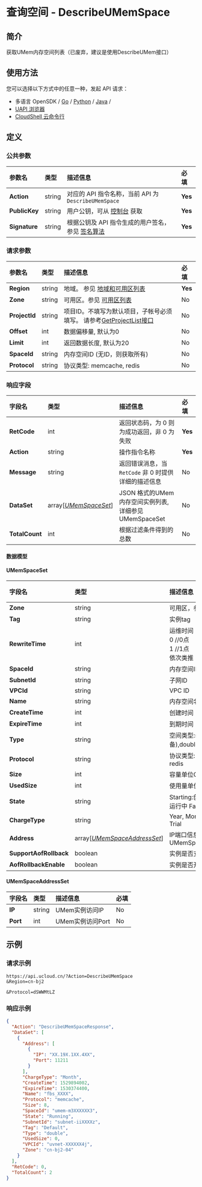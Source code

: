 # 查询空间 - DescribeUMemSpace

## 简介

获取UMem内存空间列表（已废弃，建议是使用DescribeUMem接口）






## 使用方法

您可以选择以下方式中的任意一种，发起 API 请求：
- 多语言 OpenSDK / [Go](https://github.com/ucloud/ucloud-sdk-go) / [Python](https://github.com/ucloud/ucloud-sdk-python3) / [Java](https://github.com/ucloud/ucloud-sdk-java) /
- [UAPI 浏览器](https://console.ucloud.cn/uapi/detail?id=DescribeUMemSpace)
- [CloudShell 云命令行](https://shell.ucloud.cn/)


## 定义

### 公共参数

| 参数名 | 类型 | 描述信息 | 必填 |
|:---|:---|:---|:---|
| **Action**     | string  | 对应的 API 指令名称，当前 API 为 `DescribeUMemSpace`                        | **Yes** |
| **PublicKey**  | string  | 用户公钥，可从 [控制台](https://console.ucloud.cn/uapi/apikey) 获取                                             | **Yes** |
| **Signature**  | string  | 根据公钥及 API 指令生成的用户签名，参见 [签名算法](api/summary/signature.md)  | **Yes** |

### 请求参数

| 参数名 | 类型 | 描述信息 | 必填 |
|:---|:---|:---|:---|
| **Region** | string | 地域。 参见 [地域和可用区列表](https://docs.ucloud.cn/api/summary/regionlist) |**Yes**|
| **Zone** | string | 可用区。参见 [可用区列表](https://docs.ucloud.cn/api/summary/regionlist) |No|
| **ProjectId** | string | 项目ID。不填写为默认项目，子帐号必须填写。 请参考[GetProjectList接口](https://docs.ucloud.cn/api/summary/get_project_list) |No|
| **Offset** | int | 数据偏移量, 默认为0 |No|
| **Limit** | int | 返回数据长度, 默认为20 |No|
| **SpaceId** | string | 内存空间ID (无ID，则获取所有) |No|
| **Protocol** | string | 协议类型: memcache, redis |No|

### 响应字段

| 字段名 | 类型 | 描述信息 | 必填 |
|:---|:---|:---|:---|
| **RetCode** | int | 返回状态码，为 0 则为成功返回，非 0 为失败 |**Yes**|
| **Action** | string | 操作指令名称 |**Yes**|
| **Message** | string | 返回错误消息，当 `RetCode` 非 0 时提供详细的描述信息 |No|
| **DataSet** | array[[*UMemSpaceSet*](#UMemSpaceSet)] | JSON 格式的UMem内存空间实例列表, 详细参见 UMemSpaceSet |No|
| **TotalCount** | int | 根据过滤条件得到的总数 |No|

#### 数据模型


#### UMemSpaceSet

| 字段名 | 类型 | 描述信息 | 必填 |
|:---|:---|:---|:---|
| **Zone** | string | 可用区，参见[可用区列表](api/summary/regionlist) |No|
| **Tag** | string | 实例tag |**Yes**|
| **RewriteTime** | int | 运维时间<br />0   //0点<br />1   //1点<br />依次类推 |**Yes**|
| **SpaceId** | string | 内存空间ID |No|
| **SubnetId** | string | 子网ID |No|
| **VPCId** | string | VPC ID |No|
| **Name** | string | 内存空间名称 |No|
| **CreateTime** | int | 创建时间 |No|
| **ExpireTime** | int | 到期时间 |No|
| **Type** | string | 空间类型:single(无热备),double(热备) |No|
| **Protocol** | string | 协议类型: memcache, redis |No|
| **Size** | int | 容量单位GB |No|
| **UsedSize** | int | 使用量单位MB |No|
| **State** | string | Starting:创建中 Running:运行中 Fail:失败 |No|
| **ChargeType** | string | Year, Month, Dynamic, Trial |No|
| **Address** | array[[*UMemSpaceAddressSet*](#UMemSpaceAddressSet)] | IP端口信息请参见 UMemSpaceAddressSet |No|
| **SupportAofRollback** | boolean | 实例是否支持回档 |No|
| **AofRollbackEnable** | boolean | 实例是否开启了回档 |No|

#### UMemSpaceAddressSet

| 字段名 | 类型 | 描述信息 | 必填 |
|:---|:---|:---|:---|
| **IP** | string | UMem实例访问IP |No|
| **Port** | int | UMem实例访问Port |No|

## 示例

### 请求示例
    
```
https://api.ucloud.cn/?Action=DescribeUMemSpace
&Region=cn-bj2

&Protocol=dSWWMtLZ
```

### 响应示例
    
```json
{
  "Action": "DescribeUMemSpaceResponse",
  "DataSet": [
    {
      "Address": [
        {
          "IP": "XX.19X.1XX.4XX",
          "Port": 11211
        }
      ],
      "ChargeType": "Month",
      "CreateTime": 1529894002,
      "ExpireTime": 1530374400,
      "Name": "fbs_XXXX",
      "Protocol": "memcache",
      "Size": 8,
      "SpaceId": "umem-m3XXXXXX3",
      "State": "Running",
      "SubnetId": "subnet-iiXXXXz",
      "Tag": "Default",
      "Type": "double",
      "UsedSize": 0,
      "VPCId": "uvnet-XXXXXX4j",
      "Zone": "cn-bj2-04"
    }
  ],
  "RetCode": 0,
  "TotalCount": 2
}
```





